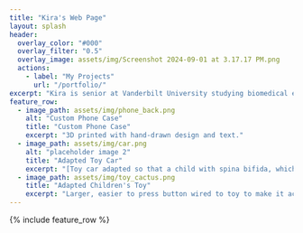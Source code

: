 ```yaml
---
title: "Kira's Web Page"
layout: splash
header:
  overlay_color: "#000"
  overlay_filter: "0.5"
  overlay_image: assets/img/Screenshot 2024-09-01 at 3.17.17 PM.png
  actions:
    - label: "My Projects"
      url: "/portfolio/"
excerpt: "Kira is senior at Vanderbilt University studying biomedical engineering. She is passionate about building low-cost medical devices and her work in Vanderbilt Athletics with the Spirit Team. This web page contains all of her relevant projects and academic information."
feature_row:
  - image_path: assets/img/phone_back.png
    alt: "Custom Phone Case"
    title: "Custom Phone Case"
    excerpt: "3D printed with hand-drawn design and text."
  - image_path: assets/img/car.png
    alt: "placeholder image 2"
    title: "Adapted Toy Car"
    excerpt: "[Toy car adapted so that a child with spina bifida, which causes weakness in the lower limbs, could operate it.](https://kiragrossman.github.io/portfolio/Car/)"
  - image_path: assets/img/toy_cactus.png
    title: "Adapted Children's Toy"
    excerpt: "Larger, easier to press button wired to toy to make it accessible for children with disabilities. "
---
```


{% include feature_row %}

